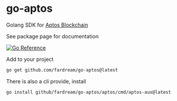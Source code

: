 # go-aptos

Golang SDK for [Aptos Blockchain](https://aptos.dev)

See package page for documentation

[![Go Reference](https://pkg.go.dev/badge/github.com/fardream/go-aptos.svg)](https://pkg.go.dev/github.com/fardream/go-aptos)

Add to your project

```sh
go get github.com/fardream/go-aptos@latest
```

There is also a cli provide, install

```sh
go install github/fardream/go-aptos/aptos/cmd/aptos-aux@latest
```
